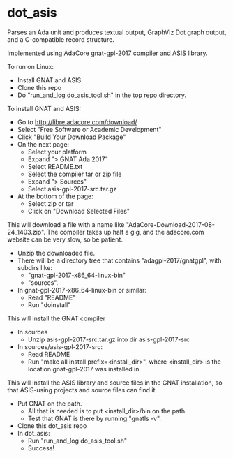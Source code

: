 # dot_asis

Parses an Ada unit and produces textual output, GraphViz Dot graph output, and a C-compatible record structure.

Implemented using AdaCore gnat-gpl-2017 compiler and ASIS library.

To run on Linux:
- Install GNAT and ASIS
- Clone this repo
- Do "run_and_log do_asis_tool.sh" in the top repo directory.

To install GNAT and ASIS:
- Go to http://libre.adacore.com/download/
- Select "Free Software or Academic Development"
- Click "Build Your Download Package"
- On the next page:
  - Select your platform
  - Expand "> GNAT Ada 2017"
  - Select README.txt
  - Select the compiler tar or zip file
  - Expand "> Sources"
  - Select asis-gpl-2017-src.tar.gz
- At the bottom of the page:
  - Select zip or tar
  - Click on "Download Selected Files"
  
This will download a file with a name like "AdaCore-Download-2017-08-24_1403.zip". The compiler takes up half a gig, and the adacore.com website can be very slow, so be patient.  
- Unzip the downloaded file.  
- There will be a directory tree that contains "adagpl-2017/gnatgpl", with subdirs like:
  - "gnat-gpl-2017-x86_64-linux-bin"
  - "sources".
- In gnat-gpl-2017-x86_64-linux-bin or similar:
  - Read "README"
  - Run "doinstall"
  
This will install the GNAT compiler
- In sources
  - Unzip asis-gpl-2017-src.tar.gz into dir asis-gpl-2017-src
- In sources/asis-gpl-2017-src:
  - Read README
  - Run "make all install prefix=<install_dir>", where <install_dir> is the location gnat-gpl-2017 was installed in.
  
This will install the ASIS library and source files in the GNAT installation, so that ASIS-using projects and source files can find it.
  
- Put GNAT on the path.  
  - All that is needed is to put <install_dir>/bin on the path.
  - Test that GNAT is there by running "gnatls -v".
- Clone this dot_asis repo
- In dot_asis:
  - Run "run_and_log do_asis_tool.sh"
  - Success!
  

